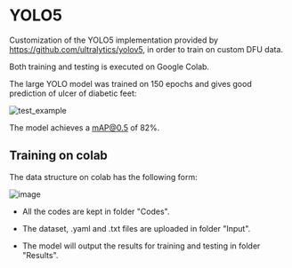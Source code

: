 # YOLO5
Customization of the YOLO5 implementation provided by https://github.com/ultralytics/yolov5, in order to train on custom DFU data.

Both training and testing is executed on Google Colab.

The large YOLO model was trained on 150 epochs and gives good prediction of ulcer of diabetic feet: 

![test_example](https://user-images.githubusercontent.com/30274421/148857702-0e9aa663-116f-4ca4-8b57-03c6927da47f.png)

The model achieves a mAP@0.5 of 82%.



## Training on colab
The data structure on colab has the following form:

![image](https://user-images.githubusercontent.com/30274421/148858190-9daa29bc-1b19-4315-8176-8b9be2c4fa7c.png)

- All the codes are kept in folder "Codes".

- The dataset, .yaml and .txt files are uploaded in folder "Input".

- The model will output the results for training and testing in folder "Results".
